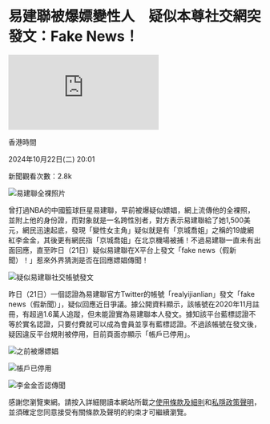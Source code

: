 # 易建聯被爆嫖變性人　疑似本尊社交網突發文：Fake News！

![易建聯被爆嫖變性人](https://ad7.on.cc/mobile/www/delivery/lg.php?bannerid=53567&campaignid=29196&zoneid=1084&loc=1&referer=https%3A%2F%2Fhk.on.cc%2Fhk%2Fbkn%2Fcnt%2Fentertainment%2F20241022%2Fmobile%2Fbkn-20241022200138954-1022_00862_001.html&cb=b9e85cd23a)

香港時間

2024年10月22日(二) 20:01

新聞觀看次數：2.8k

![易建聯全裸照片](///hk.on.cc/hk/bkn/cnt/entertainment/20241022/photo/bkn-20241022200138954-1022_00862_001_01p.jpg?20241022140544)

曾打過NBA的中國籃球巨星易建聯，早前被爆疑似嫖娼，網上流傳他的全裸照，並附上他的身份證，而對象就是一名跨性別者，對方表示易建聯給了她1,500美元，網民迅速起底，發現「變性女主角」疑似就是有「京城喬姐」之稱的19歲網紅李金金，其後更有網民指「京城喬姐」在北京機場被捕！不過易建聯一直未有出面回應，直至昨日（21日）疑似易建聯在X平台上發文「fake news（假新聞）！」惹來外界猜測是否在回應嫖娼傳聞！

![疑似易建聯社交帳號發文](//hk.on.cc/hk/bkn/cnt/entertainment/20241022/photo/bkn-20241022200138954-1022_00862_001_02p.jpg?20241022140544)

昨日（21日）一個認證為易建聯官方Twitter的帳號「realyijianlian」發文「fake news（假新聞）」，疑似回應近日爭議。據公開資料顯示，該帳號在2020年11月註冊，有超過1.6萬人追蹤，但未能證實為易建聯本人發文。據知該平台藍標認證不等於實名認證，只要付費就可以成為會員並享有藍標認證。不過該帳號在發文後，疑因違反平台規則被停用，目前頁面亦顯示「帳戶已停用」。

![之前被爆嫖娼](//hk.on.cc/hk/bkn/cnt/entertainment/20241022/photo/bkn-20241022200138954-1022_00862_001_03p.jpg?20241022140544)

![帳戶已停用](//hk.on.cc/hk/bkn/cnt/entertainment/20241022/photo/bkn-20241022200138954-1022_00862_001_05p.jpg?20241022140544)

![李金金否認傳聞](//hk.on.cc/hk/bkn/cnt/entertainment/20241022/photo/bkn-20241022200138954-1022_00862_001_06p.jpg?20241022140544)

感謝您瀏覽東網。請按入詳細閱讀本網站所載之[使用條款及細則](https://hk.on.cc/disclaimer/index.html)和[私隱政策聲明](https://on.cc/mem/respons.html)，並須確定您同意接受有關條款及聲明的約束才可繼續瀏覽。